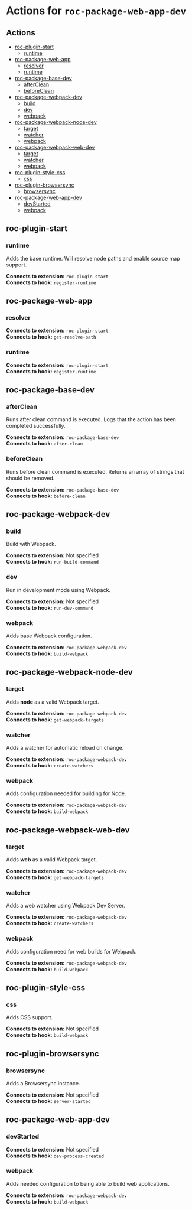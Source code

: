 # Actions for `roc-package-web-app-dev`

## Actions
* [roc-plugin-start](#roc-plugin-start)
  * [runtime](#runtime)
* [roc-package-web-app](#roc-package-web-app)
  * [resolver](#resolver)
  * [runtime](#runtime)
* [roc-package-base-dev](#roc-package-base-dev)
  * [afterClean](#afterClean)
  * [beforeClean](#beforeClean)
* [roc-package-webpack-dev](#roc-package-webpack-dev)
  * [build](#build)
  * [dev](#dev)
  * [webpack](#webpack)
* [roc-package-webpack-node-dev](#roc-package-webpack-node-dev)
  * [target](#target)
  * [watcher](#watcher)
  * [webpack](#webpack)
* [roc-package-webpack-web-dev](#roc-package-webpack-web-dev)
  * [target](#target)
  * [watcher](#watcher)
  * [webpack](#webpack)
* [roc-plugin-style-css](#roc-plugin-style-css)
  * [css](#css)
* [roc-plugin-browsersync](#roc-plugin-browsersync)
  * [browsersync](#browsersync)
* [roc-package-web-app-dev](#roc-package-web-app-dev)
  * [devStarted](#devStarted)
  * [webpack](#webpack)

## roc-plugin-start

### runtime

Adds the base runtime. Will resolve node paths and enable source map support.

__Connects to extension:__ `roc-plugin-start`  
__Connects to hook:__ `register-runtime`  

## roc-package-web-app

### resolver

__Connects to extension:__ `roc-plugin-start`  
__Connects to hook:__ `get-resolve-path`  

### runtime

__Connects to extension:__ `roc-plugin-start`  
__Connects to hook:__ `register-runtime`  

## roc-package-base-dev

### afterClean

Runs after clean command is executed. Logs that the action has been completed successfully.

__Connects to extension:__ `roc-package-base-dev`  
__Connects to hook:__ `after-clean`  

### beforeClean

Runs before clean command is executed. Returns an array of strings that should be removed.

__Connects to extension:__ `roc-package-base-dev`  
__Connects to hook:__ `before-clean`  

## roc-package-webpack-dev

### build

Build with Webpack.

__Connects to extension:__ Not specified  
__Connects to hook:__ `run-build-command`  

### dev

Run in development mode using Webpack.

__Connects to extension:__ Not specified  
__Connects to hook:__ `run-dev-command`  

### webpack

Adds base Webpack configuration.

__Connects to extension:__ `roc-package-webpack-dev`  
__Connects to hook:__ `build-webpack`  

## roc-package-webpack-node-dev

### target

Adds __node__ as a valid Webpack target.

__Connects to extension:__ `roc-package-webpack-dev`  
__Connects to hook:__ `get-webpack-targets`  

### watcher

Adds a watcher for automatic reload on change.

__Connects to extension:__ `roc-package-webpack-dev`  
__Connects to hook:__ `create-watchers`  

### webpack

Adds configuration needed for building for Node.

__Connects to extension:__ `roc-package-webpack-dev`  
__Connects to hook:__ `build-webpack`  

## roc-package-webpack-web-dev

### target

Adds __web__ as a valid Webpack target.

__Connects to extension:__ `roc-package-webpack-dev`  
__Connects to hook:__ `get-webpack-targets`  

### watcher

Adds a web watcher using Webpack Dev Server.

__Connects to extension:__ `roc-package-webpack-dev`  
__Connects to hook:__ `create-watchers`  

### webpack

Adds configuration need for web builds for Webpack.

__Connects to extension:__ `roc-package-webpack-dev`  
__Connects to hook:__ `build-webpack`  

## roc-plugin-style-css

### css

Adds CSS support.

__Connects to extension:__ Not specified  
__Connects to hook:__ `build-webpack`  

## roc-plugin-browsersync

### browsersync

Adds a Browsersync instance.

__Connects to extension:__ Not specified  
__Connects to hook:__ `server-started`  

## roc-package-web-app-dev

### devStarted

__Connects to extension:__ Not specified  
__Connects to hook:__ `dev-process-created`  

### webpack

Adds needed configuration to being able to build web applications.

__Connects to extension:__ `roc-package-webpack-dev`  
__Connects to hook:__ `build-webpack`  
